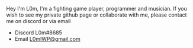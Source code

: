Hey I'm L0m, I'm a fighting game player, programmer and musician.
If you wish to see my private github page or collaborate with me, 
please contact me on discord or via email
- Discord L0m#8685
- Email L0mIWP@gmail.com

<!---
L0mRR/L0mRR is a ✨ special ✨ repository because its `README.md` (this file) appears on your GitHub profile.
You can click the Preview link to take a look at your changes.
--->
